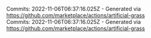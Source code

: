 Commits: 2022-11-06T06:37:16.025Z - Generated via https://github.com/marketplace/actions/artificial-grass
<br>
Commits: 2022-11-06T06:37:16.025Z - Generated via https://github.com/marketplace/actions/artificial-grass
<br>

